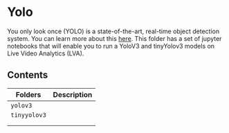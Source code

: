 # Yolo
You only look once (YOLO) is a state-of-the-art, real-time object detection system. You can learn more about this [here](https://pjreddie.com/darknet/yolo/). This folder has a set of jupyter notebooks that will enable you to run a YoloV3 and tinyYolov3 models on Live Video Analytics (LVA).

## Contents

| Folders              		    | Description                                       |
|-------------------------------|---------------------------------------------------|
| `yolov3`                  	|										            |
| `tinyyolov3`                  | 					     					        |
|                           	| 									    	        |
|                           	| 											        |



